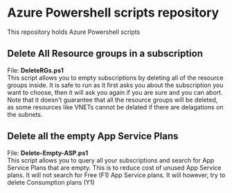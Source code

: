# Azure Powershell scripts repository
This repository holds Azure Powershell scripts<br>
## Delete All Resource groups in a subscription
File: <strong>DeleteRGs.ps1</strong><br>
This script allows you to empty subscriptions by deleting all of the resource groups inside. It is safe to run as it first asks you about the subscription you want to choose, then it will ask you again if you are sure and you can abort. Note that it doesn't guarantee that all the resource groups will be deleted, as some resources like VNETs cannot be delated if there are delagations on the subnets.
## Delete all the empty App Service Plans
File: <strong>Delete-Empty-ASP.ps1</strong><br>
This script allows you to query all your subscriptions and search for App Service Plans that are empty. This is to reduce cost of unused App Service plans. It will not search for Free (F1) App Service plans. It will however, try to delete Consumption plans (Y1)
